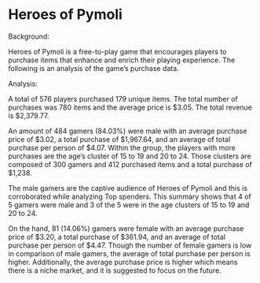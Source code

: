 # **Heroes of Pymoli**

Background:

Heroes of Pymoli is a free-to-play game that encourages players to purchase items that enhance and enrich their playing experience. The following is an analysis of the game’s purchase data.

Analysis:

A total of 576 players purchased 179 unique items. The total number of purchases was 780 items and the average price is $3.05. The total revenue is $2,379.77.

An amount of 484 gamers (84.03%) were male with an average purchase price of $3.02, a total purchase of $1,967.64, and an average of total purchase per person of $4.07. Within the group, the players with more purchases are the age’s cluster of 15 to 19 and 20 to 24. Those clusters are composed of 300 gamers and 412 purchased items and a total purchase of $1,238.

The male gamers are the captive audience of Heroes of Pymoli and this is corroborated while analyzing Top spenders. This summary shows that 4 of 5 gamers were male and 3 of the 5 were in the age clusters of 15 to 19 and 20 to 24.

On the hand, 81 (14.06%) gamers were female with an average purchase price of $3.20, a total purchase of $361.94, and an average of total purchase per person of $4.47. Though the number of female gamers is low in comparison of male gamers, the average of total purchase per person is higher.  Additionally, the average purchase price is higher which means there is a niche market, and it is suggested to focus on the future.
